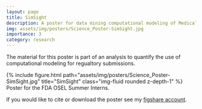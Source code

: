 ```yaml
---
layout: page
title: SimSight
description: A poster for data mining computational modeling of Medical Devices. 
img: assets/img/posters/Science_Poster-SimSight.jpg
importance: 3
category: research
---
```


The material for this poster is part of an analysis to quantify the use of computational modeling for regualtory submissions. 

<div class="row">
    <div class="col-sm mt-3 mt-md-0">
        {% include figure.html path="assets/img/posters/Science_Poster-SimSight.jpg" title="SimSight" class="img-fluid rounded z-depth-1" %}
    </div>
</div>
<div class="caption">
    Poster for the FDA OSEL Summer Interns. 
</div>

If you would like to cite or download the poster see my <a href="https://figshare.com/articles/poster/SimSight_Data_Mining_to_Determine_the_Role_of_Computational_Modeling_and_Simulation_in_Regulatory_Decisions_for_Marketed_Medical_Devices/9741413">figshare account</a>. 



